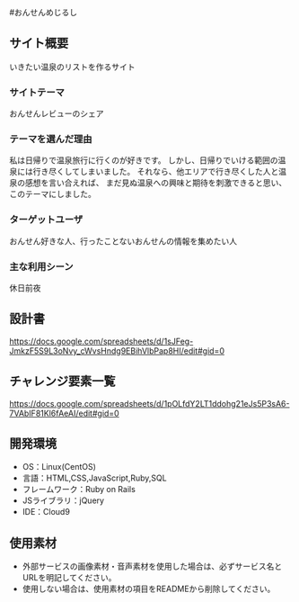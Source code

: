 

#おんせんめじるし

## サイト概要
いきたい温泉のリストを作るサイト

### サイトテーマ
おんせんレビューのシェア

### テーマを選んだ理由
私は日帰りで温泉旅行に行くのが好きです。
しかし、日帰りでいける範囲の温泉には行き尽くしてしまいました。
それなら、他エリアで行き尽くした人と温泉の感想を言い合えれば、
まだ見ぬ温泉への興味と期待を刺激できると思い、このテーマにしました。

### ターゲットユーザ
おんせん好きな人、行ったことないおんせんの情報を集めたい人

### 主な利用シーン
休日前夜

## 設計書
https://docs.google.com/spreadsheets/d/1sJFeg-JmkzF5S9L3oNvy_cWvsHndg9EBihVlbPap8HI/edit#gid=0

## チャレンジ要素一覧
https://docs.google.com/spreadsheets/d/1pOLfdY2LT1ddohg21eJs5P3sA6-7VAbIF81Kl6fAeAI/edit#gid=0

## 開発環境
- OS：Linux(CentOS)
- 言語：HTML,CSS,JavaScript,Ruby,SQL
- フレームワーク：Ruby on Rails
- JSライブラリ：jQuery
- IDE：Cloud9

## 使用素材
- 外部サービスの画像素材・音声素材を使用した場合は、必ずサービス名とURLを明記してください。
- 使用しない場合は、使用素材の項目をREADMEから削除してください。